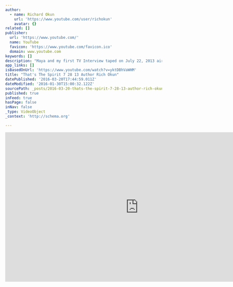 ```yaml
---
author:
  - name: Richard Okun
    url: 'https://www.youtube.com/user/richokun'
    avatar: {}
related: []
publisher:
  url: 'https://www.youtube.com/'
  name: YouTube
  favicon: 'https://www.youtube.com/favicon.ico'
  domain: www.youtube.com
keywords: []
description: "Maya and my first TV Interview taped on July 22, 2013 aired on July 28, 2013 on That's the Spirit WCCT with Father John Gatzak"
app_links: []
isBasedOnUrl: 'https://www.youtube.com/watch?v=yktDBhVaWHM'
title: "That's The Spirit 7 28 13 Author Rich Okun"
datePublished: '2016-03-20T17:44:59.011Z'
dateModified: '2016-01-30T15:00:32.122Z'
sourcePath: _posts/2016-03-20-thats-the-spirit-7-28-13-author-rich-okun.md
published: true
inFeed: true
hasPage: false
inNav: false
_type: VideoObject
_context: 'http://schema.org'

---
```

<iframe src="https://cdn.embedly.com/widgets/media.html?src=https%3A%2F%2Fwww.youtube.com%2Fembed%2FyktDBhVaWHM%3Ffeature%3Doembed&amp;url=https%3A%2F%2Fwww.youtube.com%2Fwatch%3Fv%3DyktDBhVaWHM&amp;image=https%3A%2F%2Fi.ytimg.com%2Fvi%2FyktDBhVaWHM%2Fhqdefault.jpg&amp;key=b7d04c9b404c499eba89ee7072e1c4f7&amp;type=text%2Fhtml&amp;schema=youtube" width="854" height="480" scrolling="no" frameborder="0" allowfullscreen="allowfullscreen" style=""></iframe>